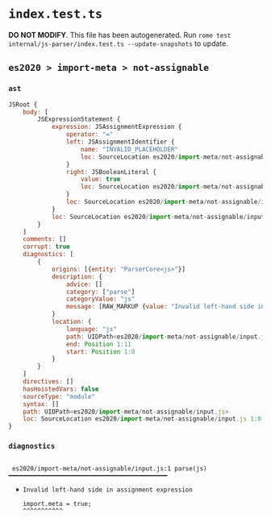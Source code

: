 # `index.test.ts`

**DO NOT MODIFY**. This file has been autogenerated. Run `rome test internal/js-parser/index.test.ts --update-snapshots` to update.

## `es2020 > import-meta > not-assignable`

### `ast`

```javascript
JSRoot {
	body: [
		JSExpressionStatement {
			expression: JSAssignmentExpression {
				operator: "="
				left: JSAssignmentIdentifier {
					name: "INVALID_PLACEHOLDER"
					loc: SourceLocation es2020/import-meta/not-assignable/input.js 1:12-1:11
				}
				right: JSBooleanLiteral {
					value: true
					loc: SourceLocation es2020/import-meta/not-assignable/input.js 1:14-1:18
				}
				loc: SourceLocation es2020/import-meta/not-assignable/input.js 1:0-1:18
			}
			loc: SourceLocation es2020/import-meta/not-assignable/input.js 1:0-1:19
		}
	]
	comments: []
	corrupt: true
	diagnostics: [
		{
			origins: [{entity: "ParserCore<js>"}]
			description: {
				advice: []
				category: ["parse"]
				categoryValue: "js"
				message: [RAW_MARKUP {value: "Invalid left-hand side in "}, "assignment expression"]
			}
			location: {
				language: "js"
				path: UIDPath<es2020/import-meta/not-assignable/input.js>
				end: Position 1:11
				start: Position 1:0
			}
		}
	]
	directives: []
	hasHoistedVars: false
	sourceType: "module"
	syntax: []
	path: UIDPath<es2020/import-meta/not-assignable/input.js>
	loc: SourceLocation es2020/import-meta/not-assignable/input.js 1:0-2:0
}
```

### `diagnostics`

```

 es2020/import-meta/not-assignable/input.js:1 parse(js) ━━━━━━━━━━━━━━━━━━━━━━━━━━━━━━━━━━━━━━━━━━━━

  ✖ Invalid left-hand side in assignment expression

    import.meta = true;
    ^^^^^^^^^^^


```
